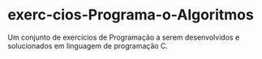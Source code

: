 # exerc-cios-Programa-o-Algoritmos
Um conjunto de exercícios de Programação a serem desenvolvidos e solucionados em linguagem de programação C.
